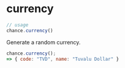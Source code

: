 # currency

```js
// usage
chance.currency()
```

Generate a random currency.

```js
chance.currency();
=> { code: "TVD", name: "Tuvalu Dollar" }
```
